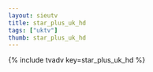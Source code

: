 ```yaml
--- 
layout: sieutv
title: star_plus_uk_hd
tags: ["uktv"]
thumb: star_plus_uk_hd
---
```

{% include tvadv key=star_plus_uk_hd %}
